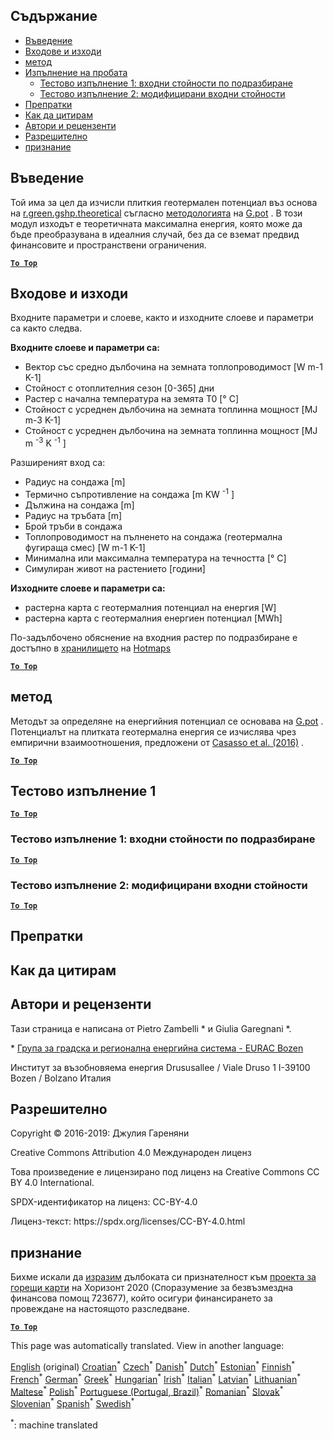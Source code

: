 <h2> Съдържание </h2><ul><li> <a href="#introduction">Въведение</a> </li><li> <a href="#inputs-and-outputs">Входове и изходи</a> </li><li> <a href="#method">метод</a> </li><li> <a href="#sample-run">Изпълнение на пробата</a> <ul><li> <a href="#test-run-1-default-input-values">Тестово изпълнение 1: входни стойности по подразбиране</a> </li><li> <a href="#test-run-2-modified-input-values">Тестово изпълнение 2: модифицирани входни стойности</a> </li></ul></li><li> <a href="#references">Препратки</a> </li><li> <a href="#how-to-cite">Как да цитирам</a> </li><li> <a href="#authors-and-reviewers">Автори и рецензенти</a> </li><li> <a href="#license">Разрешително</a> </li><li> <a href="#acknowledgement">признание</a> </li></ul><h2> Въведение </h2><p> Той има за цел да изчисли плиткия геотермален потенциал въз основа на <a href="https://grass.osgeo.org/grass76/manuals/addons/r.green.gshp.theoretical.html">r.green.gshp.theoretical</a> съгласно <a href="https://www.sciencedirect.com/science/article/pii/S0360544216303358">методологията</a> на <a href="https://www.sciencedirect.com/science/article/pii/S0360544216303358">G.pot</a> . В този модул изходът е теоретичната максимална енергия, която може да бъде преобразувана в идеалния случай, без да се вземат предвид финансовите и пространствени ограничения. </p><p><ins> <code><strong><a href="#table-of-contents">To Top</a></strong></code> </ins> </p><h2> Входове и изходи </h2><p> Входните параметри и слоеве, както и изходните слоеве и параметри са както следва. </p><p> <strong>Входните слоеве и параметри са:</strong> </p><ul><li> Вектор със средно дълбочина на земната топлопроводимост [W m-1 K-1] </li><li> Стойност с отоплителния сезон [0-365] дни </li><li> Растер с начална температура на земята T0 [° C] </li><li> Стойност с усреднен дълбочина на земната топлинна мощност [MJ m-3 K-1] </li><li> Стойност с усреднен дълбочина на земната топлинна мощност [MJ m <sup>-3</sup> K <sup>-1</sup> ] </li></ul><p> Разширеният вход са: </p><ul><li> Радиус на сондажа [m] </li><li> Термично съпротивление на сондажа [m KW <sup>-1</sup> ] </li><li> Дължина на сондажа [m] </li><li> Радиус на тръбата [m] </li><li> Брой тръби в сондажа </li><li> Топлопроводимост на пълненето на сондажа (геотермална фугираща смес) [W m-1 K-1] </li><li> Минимална или максимална температура на течността [° C] </li><li> Симулиран живот на растението [години] </li></ul><p> <strong>Изходните слоеве и параметри са:</strong> </p><ul><li> растерна карта с геотермалния потенциал на енергия [W] </li><li> растерна карта с геотермалния енергиен потенциал [MWh] </li></ul><p> По-задълбочено обяснение на входния растер по подразбиране е достъпно в <a href="https://gitlab.com/hotmaps/potential/potential_geothermal_raster">хранилището</a> на <a href="https://gitlab.com/hotmaps/potential/potential_geothermal_raster">Hotmaps</a> </p><p><ins> <code><strong><a href="#table-of-contents">To Top</a></strong></code> </ins> </p><h2> метод </h2><p> Методът за определяне на енергийния потенциал се основава на <a href="https://www.sciencedirect.com/science/article/pii/S0360544216303358">G.pot</a> . Потенциалът на плитката геотермална енергия се изчислява чрез емпирични взаимоотношения, предложени от <a href="https://www.sciencedirect.com/science/article/pii/S0360544216303358">Casasso et al. (2016)</a> . </p><p><ins> <code><strong><a href="#table-of-contents">To Top</a></strong></code> </ins> </p><h2> Тестово изпълнение 1 </h2><p><ins> <code><strong><a href="#table-of-contents">To Top</a></strong></code> </ins> </p><h3> Тестово изпълнение 1: входни стойности по подразбиране </h3><p><ins> <code><strong><a href="#table-of-contents">To Top</a></strong></code> </ins> </p><h3> Тестово изпълнение 2: модифицирани входни стойности </h3><p><ins> <code><strong><a href="#table-of-contents">To Top</a></strong></code> </ins> </p><h2> Препратки </h2><h2> Как да цитирам </h2><h2> Автори и рецензенти </h2><p> Тази страница е написана от Pietro Zambelli * и Giulia Garegnani *. </p><p> * <a href="http://www.eurac.edu/en/research/technologies/renewableenergy/researchfields/Pages/Energy-strategies-and-planning.aspx">Група за градска и регионална енергийна система - EURAC Bozen</a> </p><p> Институт за възобновяема енергия Drususallee / Viale Druso 1 I-39100 Bozen / Bolzano Италия </p><h2> Разрешително </h2><p> Copyright © 2016-2019: Джулия Гареняни </p><p> Creative Commons Attribution 4.0 Международен лиценз </p><p> Това произведение е лицензирано под лиценз на Creative Commons CC BY 4.0 International. </p><p> SPDX-идентификатор на лиценз: CC-BY-4.0 </p><p> Лиценз-текст: https://spdx.org/licenses/CC-BY-4.0.html </p><h2> признание </h2><p> Бихме искали да <a href="https://www.hotmaps-project.eu">изразим</a> дълбоката си признателност към <a href="https://www.hotmaps-project.eu">проекта за горещи карти</a> на Хоризонт 2020 (Споразумение за безвъзмездна финансова помощ 723677), който осигури финансирането за провеждане на настоящото разследване. </p><p><ins> <code><strong><a href="#table-of-contents">To Top</a></strong></code> </ins> </p>

This page was automatically translated. View in another language:

[English](../en/CM-Shallow-geothermal-potential.md) (original)  [Croatian](../hr/CM-Shallow-geothermal-potential.md)<sup>\*</sup> [Czech](../cs/CM-Shallow-geothermal-potential.md)<sup>\*</sup> [Danish](../da/CM-Shallow-geothermal-potential.md)<sup>\*</sup> [Dutch](../nl/CM-Shallow-geothermal-potential.md)<sup>\*</sup> [Estonian](../et/CM-Shallow-geothermal-potential.md)<sup>\*</sup> [Finnish](../fi/CM-Shallow-geothermal-potential.md)<sup>\*</sup> [French](../fr/CM-Shallow-geothermal-potential.md)<sup>\*</sup> [German](../de/CM-Shallow-geothermal-potential.md)<sup>\*</sup> [Greek](../el/CM-Shallow-geothermal-potential.md)<sup>\*</sup> [Hungarian](../hu/CM-Shallow-geothermal-potential.md)<sup>\*</sup> [Irish](../ga/CM-Shallow-geothermal-potential.md)<sup>\*</sup> [Italian](../it/CM-Shallow-geothermal-potential.md)<sup>\*</sup> [Latvian](../lv/CM-Shallow-geothermal-potential.md)<sup>\*</sup> [Lithuanian](../lt/CM-Shallow-geothermal-potential.md)<sup>\*</sup> [Maltese](../mt/CM-Shallow-geothermal-potential.md)<sup>\*</sup> [Polish](../pl/CM-Shallow-geothermal-potential.md)<sup>\*</sup> [Portuguese (Portugal, Brazil)](../pt/CM-Shallow-geothermal-potential.md)<sup>\*</sup> [Romanian](../ro/CM-Shallow-geothermal-potential.md)<sup>\*</sup> [Slovak](../sk/CM-Shallow-geothermal-potential.md)<sup>\*</sup> [Slovenian](../sl/CM-Shallow-geothermal-potential.md)<sup>\*</sup> [Spanish](../es/CM-Shallow-geothermal-potential.md)<sup>\*</sup> [Swedish](../sv/CM-Shallow-geothermal-potential.md)<sup>\*</sup> 

<sup>\*</sup>: machine translated
